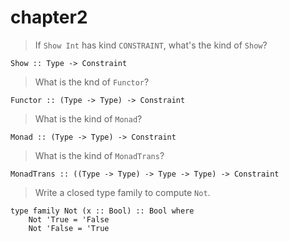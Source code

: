 # chapter2

> If `Show Int` has kind `CONSTRAINT`, what's the kind of `Show`?

```
Show :: Type -> Constraint
```
> What is the knd of `Functor`?

```
Functor :: (Type -> Type) -> Constraint
```

> What is the kind of `Monad`?

```
Monad :: (Type -> Type) -> Constraint
```

> What is the kind of `MonadTrans`?

```
MonadTrans :: ((Type -> Type) -> Type -> Type) -> Constraint
```

> Write a closed type family to compute `Not`.

```
type family Not (x :: Bool) :: Bool where
    Not 'True = 'False
    Not 'False = 'True
```

